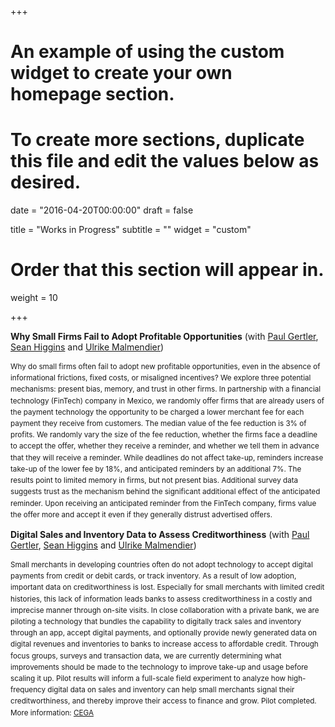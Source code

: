 +++
# An example of using the custom widget to create your own homepage section.
# To create more sections, duplicate this file and edit the values below as desired.

date = "2016-04-20T00:00:00"
draft = false

title = "Works in Progress"
subtitle = ""
widget = "custom"

# Order that this section will appear in.
weight = 10

+++

**Why Small Firms Fail to Adopt Profitable Opportunities** (with [Paul Gertler](http://www.paulgertler.com/), [Sean Higgins](http://www.seankhiggins.com/) and [Ulrike Malmendier](http://eml.berkeley.edu/~ulrike/))
<small><p style="line-height: 1.3em;">Why do small firms often fail to adopt new profitable opportunities, even in the absence of informational frictions, fixed costs, or misaligned incentives? We explore three potential mechanisms: present bias, memory, and trust in other firms. In partnership with a financial technology (FinTech) company in Mexico, we randomly offer firms that are already users of the payment technology the opportunity to be charged a lower merchant fee for each payment they receive from customers. The median value of the fee reduction is 3% of profits. We randomly vary the size of the fee reduction, whether the firms face a deadline to accept the offer, whether they receive a reminder, and whether we tell them in advance that they will receive a reminder. While deadlines do not affect take-up, reminders increase take-up of the lower fee by 18%, and anticipated reminders by an additional 7%. The results point to limited memory in firms, but not present bias. Additional survey data suggests trust as the mechanism behind the significant additional effect of the anticipated reminder. Upon receiving an anticipated reminder from the FinTech company, firms value the offer more and accept it even if they generally distrust advertised offers. </small></p>

**Digital Sales and Inventory Data to Assess Creditworthiness** (with [Paul Gertler](http://www.paulgertler.com/), [Sean Higgins](http://www.seankhiggins.com/) and [Ulrike Malmendier](http://eml.berkeley.edu/~ulrike/))
<small><p style="line-height: 1.3em;">Small merchants in developing countries often do not adopt technology to accept digital payments from credit or debit cards, or track inventory. As a result of low adoption, important data on creditworthiness is lost. Especially for small merchants with limited credit histories, this lack of information leads banks to assess creditworthiness in a costly and imprecise manner through on-site visits. In close collaboration with a private bank, we are piloting a technology that bundles the capability to digitally track sales and inventory through an app, accept digital payments, and optionally provide newly generated data on digital revenues and inventories to banks to increase access to affordable credit. Through focus groups, surveys and transaction data, we are currently determining what improvements should be made to the technology to improve take-up and usage before scaling it up. Pilot results will inform a full-scale field experiment to analyze how high-frequency digital data on sales and inventory can help small merchants signal their creditworthiness, and thereby improve their access to finance and grow. Pilot completed. More information:  [CEGA](http://cega.berkeley.edu/evidence/incentivizing-small-merchants-in-emerging-markets-to-adopt-digital-payment-technologies/)</small></p>